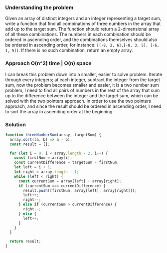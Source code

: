 ### Understanding the problem

Given an array of distinct integers and an integer representing a target sum, write a function that find all combinations of three numbers in the array that add up to the target sum. The function should return a 2-dimensional array of all these combinations. The numbers in each combination should be ordered in ascending order, and the combinations themselves should also be ordered in ascending order, for instance: `[[-8, 2, 6],[-8, 3, 5], [-6, 1, 5]]`. If there is no such combination, return an empty array.

### Approach O(n^2) time | O(n) space

I can break this problem down into a smaller, easier to solve problem. Iterate through every integers; at each integer, subtract the integer from the target sum, now the problem becomes smaller and easier, it is a two number sum problem, I need to find all pairs of numbers in the rest of the array that sum up to the difference between the integer and the target sum, which can be solved with the two pointers approach. In order to use the two pointers approach, and since the result should be ordered in ascending order, I need to sort the array in ascending order at the beginning.

### Solution

```js
function threeNumberSum(array, targetSum) {
  array.sort((a, b) => a - b);
  const result = [];

  for (let i = 0; i < array.length - 2; i++) {
    const firstNum = array[i];
    const currentDifference = targetSum - firstNum;
    let left = i + 1;
    let right = array.length - 1;
    while (left < right) {
      const currentSum = array[left] + array[right];
      if (currentSum === currentDifference) {
        result.push([firstNum, array[left], array[right]]);
        left++;
        right--;
      } else if (currentSum > currentDifference) {
        right--;
      } else {
        left++;
      }
    }
  }

  return result;
}
```
